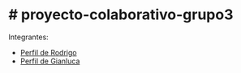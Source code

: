 # \# proyecto-colaborativo-grupo3
Integrantes:
- [Perfil de Rodrigo](./perfil-rodrigo.md)
- [Perfil de Gianluca](./perfil-Gianluca.md)
